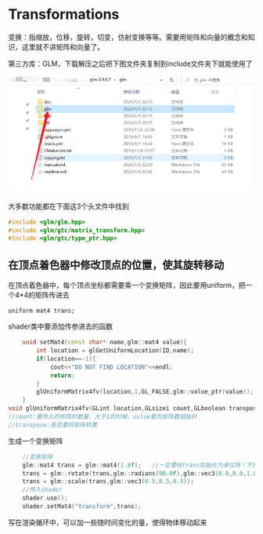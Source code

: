 # Transformations

变换：指缩放，位移，旋转，切变，仿射变换等等。需要用矩阵和向量的概念和知识，这里就不讲矩阵和向量了。

第三方库：GLM，下载解压之后把下图文件夹复制到include文件夹下就能使用了

![mkdocs](images/glmLoad.png)

大多数功能都在下面这3个头文件中找到

```c++
#include <glm/glm.hpp>
#include <glm/gtc/matrix_transform.hpp>
#include <glm/gtc/type_ptr.hpp>
```

## 在顶点着色器中修改顶点的位置，使其旋转移动

在顶点着色器中，每个顶点坐标都需要乘一个变换矩阵，因此要用uniform，把一个4*4的矩阵传进去

```
uniform mat4 trans;
```

shader类中要添加传参进去的函数

```c++
	void setMat4(const char* name,glm::mat4 value){
        int location = glGetUniformLocation(ID,name);
        if(location==-1){
            cout<<"DO NOT FIND LOCATION"<<endl;
            return;
        }
        glUniformMatrix4fv(location,1,GL_FALSE,glm::value_ptr(value));
    }
void glUniformMatrix4fv(GLint location,GLsizei count,GLboolean transpose,const GLfloat *value);
//count:要传入的矩阵的数量，大于1的时候，value要为矩阵数组指针
//transpose:是否要将矩阵转置
```

生成一个变换矩阵

```c++
	//变换矩阵
    glm::mat4 trans = glm::mat4(1.0f);   //一定要给trans初始化为单位阵！不然默认是0矩阵，做任何操作都是0！
    trans = glm::rotate(trans,glm::radians(90.0f),glm::vec3(0.0,0.0,1.0));
    trans = glm::scale(trans,glm::vec3(0.5,0.5,0.5));
	//传入shader
	shader.use();
    shader.setMat4("transform",trans);
```

写在渲染循环中，可以加一些随时间变化的量，使得物体移动起来
